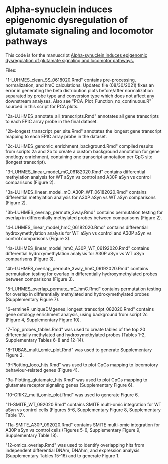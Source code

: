 # Alpha-synuclein induces epigenomic dysregulation of glutamate signaling and locomotor pathways

This code is for the manuscript [Alpha-synuclein induces epigenomic dysregulation of glutamate signaling and locomotor pathways.](https://www.biorxiv.org/content/10.1101/2021.06.12.448150v1)

Files:

"1-LUHMES_clean_SS_0618020.Rmd" contains pre-processing, normalization, and hmC calculations. Updated file (08/30/2021) fixes an error in generating the beta distribution plots before/after normalization separated by probe type and conversion type which does not affect any downstream analyses. Also see "PCA_Plot_Function_no_continuous.R" sourced in this script for PCA plots.

"2a-LUHMES_annotate_all_transcripts.Rmd" annotates all gene transcripts to each EPIC array probe in the final dataset.

"2b-longest_transcript_per_site.Rmd" annotates the longest gene transcript mapping to each EPIC array probe in the dataset.

"2c-LUHMES_genomic_enrichment_background.Rmd" compiled results from scripts 2a and 2b to create a custom background annotation for gene onotlogy enrichment, containing one transcript annotation per CpG site (longest transcript).

"3-LUHMES_linear_model_mC_06182020.Rmd" contains differential methylation analysis for WT aSyn vs control and A30P aSyn vs control comparisons (Figure 2).

"3a-LUHMES_linear_model_mC_A30P_WT_06182020.Rmd" contains differential methylation analysis for A30P aSyn vs WT aSyn comparisons (Figure 2).

"3b-LUHMES_overlap_permute_3way.Rmd" contains permutation testing for overlap in differentially methylated probes between comparisons (Figure 2).

"4-LUHMES_linear_model_hmC_06182020.Rmd" contains differential hydroxymethylation analysis for WT aSyn vs control and A30P aSyn vs control comparisons (Figure 3).

"4a-LUHMES_linear_model_hmC_A30P_WT_06192020.Rmd" contains differential hydroxymethylation analysis for A30P aSyn vs WT aSyn comparisons (Figure 3).

"4b-LUHMES_overlap_permute_3way_hmC_06192020.Rmd" contains permutation testing for overlap in differentially hydroxymethylated probes between comparisons (Figure 3).

"5-LUHMES_overlap_permute_mC_hmC.Rmd" contains permutation testing for overlap in differentially methylated and hydroxymethylated probes (Supplementary Figure 7).

"6-ermineR_uniqueDMgenes_longest_transcript_082020.Rmd" contains gene ontology enrichment analysis, using background from script 2c (Figure 4, Supplementary Figure 10).

"7-Top_probes_tables.Rmd" was used to create tables of the top 20 differentially methylated and hydroxymethylated probes (Tables 1-2, Supplementary Tables 6-8 and 12-14).

"8-TUBA8_multi_omic_plot.Rmd" was used to generate Supplementary Figure 2.

"9-Plotting_loco_hits.Rmd" was used to plot CpGs mapping to locomotory behaviour-related genes (Figure 4).

"9a-Plotting_glutamate_hits.Rmd" was used to plot CpGs mapping to glutamate receptor signaling genes (Supplementary Figure 6).

"10-GRIK2_multi_omic_plot.Rmd" was used to generate Figure 6.

"11-SMITE_WT_092020.Rmd" contains SMITE multi-omic integration for WT aSyn vs control cells (Figures 5-6, Supplementary Figure 8, Supplementary Table 17).

"11a-SMITE_A30P_092020.Rmd" contains SMITE multi-omic integration for A30P aSyn vs control cells (Figures 5-6, Supplementary Figure 9, Supplementary Table 18).

"12-omics_overlap.Rmd" was used to identify overlapping hits from independent differential DNAm, DNAhm, and expression analysis (Supplementary Tables 15-16) and to generate Figure 1.



